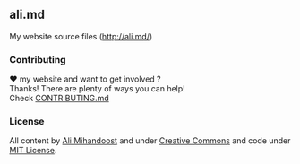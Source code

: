 [support]: http://github.com/AliMD/1Tuts/issues "http://ali.md/ask"
[issues]: http://github.com/AliMD/alimd.github.io/issues "Issues · alimd.github.io"
[changelog]: ./CHANGELOG.md "1Reset Change log"
[contribute]: ./CONTRIBUTING.md "How to contribute"

## ali.md
My website source files (http://ali.md/)

### Contributing
**♥** my website and want to get involved ?  
Thanks! There are plenty of ways you can help!  
Check [CONTRIBUTING.md][contribute]

### License
All content by <a xmlns:cc="http://creativecommons.org/ns#" href="http://ali.md/" property="cc:attributionName" rel="cc:attributionURL">Ali Mihandoost</a> and under <a rel="license" href="http://creativecommons.org/licenses/by/3.0/deed.en_US" title="Creative Commons Attribution 3.0 Unported License">Creative Commons</a> and code under <a href="http://alimd.mit-license.org">MIT License</a>.
